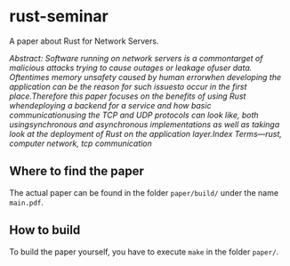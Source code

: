 # rust-seminar
A paper about Rust for Network Servers.

_Abstract: Software  running  on  network  servers  is  a  commontarget of malicious attacks trying to cause outages or leakage ofuser data. Oftentimes memory unsafety caused by human errorwhen developing the application can be the reason for such issuesto  occur  in  the  first  place.Therefore this paper focuses on the benefits of using Rust whendeploying a backend for a service and how basic communicationusing  the  TCP  and  UDP  protocols  can  look  like,  both  usingsynchronous and asynchronous implementations as well as takinga  look  at  the  deployment  of  Rust  on  the  application  layer.Index  Terms—rust,  computer  network,  tcp  communication_

## Where to find the paper
The actual paper can be found in the folder `paper/build/` under the name `main.pdf`.

## How to build
To build the paper yourself, you have to execute `make` in the folder `paper/`.
